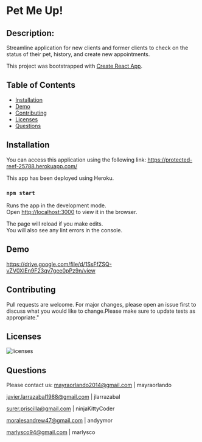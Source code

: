 # Pet Me Up!

 ## Description:
Streamline application for new clients and former clients to check on the status of their pet, history, and create new appointments.

 This project was bootstrapped with [Create React App](https://github.com/facebook/create-react-app).

 
 ## Table of Contents
- [Installation](#Installation)
- [Demo](#Demo)
- [Contributing](#Contributing)
- [Licenses](#Licenses)
- [Questions](#Questions)


 ## Installation
You can access this application using the following link: https://protected-reef-25788.herokuapp.com/

This app has been deployed using Heroku.

### `npm start`

Runs the app in the development mode.\
Open [http://localhost:3000](http://localhost:3000) to view it in the browser.

The page will reload if you make edits.\
You will also see any lint errors in the console.

## Demo 
https://drive.google.com/file/d/1SsFfZSQ-vZV0XIEn9F23qv7gee0pPz9n/view

 ## Contributing
 Pull requests are welcome. For major changes, please open an issue first to discuss what you would like to change.Please make sure to update tests as appropriate."

 ## Licenses
 ![licenses](https://img.shields.io/badge/License-MIT-green.svg "License Badge")

 ## Questions
 Please contact us:
 mayraorlando2014@gmail.com | mayraorlando
 
 javier.larrazabal1988@gmail.com | 	jlarrazabal
 
 surer.priscilla@gmail.com | ninjaKittyCoder
 
 moralesandrew47@gmail.com | andyymor
 
 marlysco94@gmail.com | marlysco


